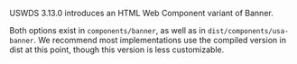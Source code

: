 USWDS 3.13.0 introduces an HTML Web Component variant of Banner. 

Both options exist in `components/banner`, as well as in `dist/components/usa-banner`. We recommend most implementations use the compiled version in dist at this point, though this version is less customizable.